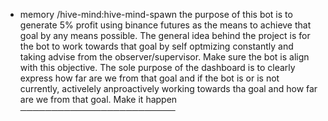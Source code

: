 - memory /hive-mind:hive-mind-spawn the purpose of this bot is to generate 5% profit using binance futures
  as the means to achieve that goal by any means possible. The general idea behind the project is
  for the bot to work towards that goal by self optmizing constantly and taking advise from the
  observer/supervisor. Make sure the bot is align with this objective. The sole purpose of the
  dashboard is to clearly express how far are we from that goal and if the bot is or is not
  currently, activelely anproactively working towards tha goal and how far are we from that goal.
  Make it happen
─────────────────────────